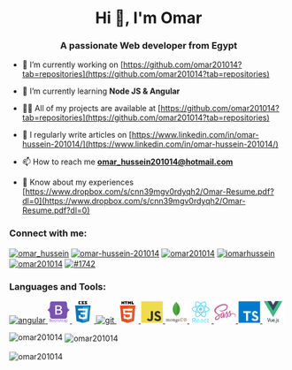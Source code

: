 <h1 align="center">Hi 👋, I'm Omar</h1>
<h3 align="center">A passionate Web developer from Egypt</h3>

- 🔭 I’m currently working on [https://github.com/omar201014?tab=repositories](https://github.com/omar201014?tab=repositories)

- 🌱 I’m currently learning **Node JS & Angular**

- 👨‍💻 All of my projects are available at [https://github.com/omar201014?tab=repositories](https://github.com/omar201014?tab=repositories)

- 📝 I regularly write articles on [https://www.linkedin.com/in/omar-hussein-201014/](https://www.linkedin.com/in/omar-hussein-201014/)

- 📫 How to reach me **omar_hussein201014@hotmail.com**

- 📄 Know about my experiences [https://www.dropbox.com/s/cnn39mgv0rdyqh2/Omar-Resume.pdf?dl=0](https://www.dropbox.com/s/cnn39mgv0rdyqh2/Omar-Resume.pdf?dl=0)

<h3 align="left">Connect with me:</h3>
<p align="left">
<a href="https://twitter.com/omar_hussein" target="blank"><img align="center" src="https://raw.githubusercontent.com/rahuldkjain/github-profile-readme-generator/master/src/images/icons/Social/twitter.svg" alt="omar_hussein" height="30" width="40" /></a>
<a href="https://linkedin.com/in/omar-hussein-201014" target="blank"><img align="center" src="https://raw.githubusercontent.com/rahuldkjain/github-profile-readme-generator/master/src/images/icons/Social/linked-in-alt.svg" alt="omar-hussein-201014" height="30" width="40" /></a>
<a href="https://fb.com/omar201014" target="blank"><img align="center" src="https://raw.githubusercontent.com/rahuldkjain/github-profile-readme-generator/master/src/images/icons/Social/facebook.svg" alt="omar201014" height="30" width="40" /></a>
<a href="https://instagram.com/iomarhussein" target="blank"><img align="center" src="https://raw.githubusercontent.com/rahuldkjain/github-profile-readme-generator/master/src/images/icons/Social/instagram.svg" alt="iomarhussein" height="30" width="40" /></a>
<a href="https://www.leetcode.com/omar201014" target="blank"><img align="center" src="https://raw.githubusercontent.com/rahuldkjain/github-profile-readme-generator/master/src/images/icons/Social/leet-code.svg" alt="omar201014" height="30" width="40" /></a>
<a href="https://discord.gg/#1742" target="blank"><img align="center" src="https://raw.githubusercontent.com/rahuldkjain/github-profile-readme-generator/master/src/images/icons/Social/discord.svg" alt="#1742" height="30" width="40" /></a>
</p>

<h3 align="left">Languages and Tools:</h3>
<p align="left"> <a href="https://angular.io" target="_blank" rel="noreferrer"> <img src="https://angular.io/assets/images/logos/angular/angular.svg" alt="angular" width="40" height="40"/> </a> <a href="https://getbootstrap.com" target="_blank" rel="noreferrer"> <img src="https://raw.githubusercontent.com/devicons/devicon/master/icons/bootstrap/bootstrap-plain-wordmark.svg" alt="bootstrap" width="40" height="40"/> </a> <a href="https://www.w3schools.com/css/" target="_blank" rel="noreferrer"> <img src="https://raw.githubusercontent.com/devicons/devicon/master/icons/css3/css3-original-wordmark.svg" alt="css3" width="40" height="40"/> </a> <a href="https://git-scm.com/" target="_blank" rel="noreferrer"> <img src="https://www.vectorlogo.zone/logos/git-scm/git-scm-icon.svg" alt="git" width="40" height="40"/> </a> <a href="https://www.w3.org/html/" target="_blank" rel="noreferrer"> <img src="https://raw.githubusercontent.com/devicons/devicon/master/icons/html5/html5-original-wordmark.svg" alt="html5" width="40" height="40"/> </a> <a href="https://developer.mozilla.org/en-US/docs/Web/JavaScript" target="_blank" rel="noreferrer"> <img src="https://raw.githubusercontent.com/devicons/devicon/master/icons/javascript/javascript-original.svg" alt="javascript" width="40" height="40"/> </a> <a href="https://www.mongodb.com/" target="_blank" rel="noreferrer"> <img src="https://raw.githubusercontent.com/devicons/devicon/master/icons/mongodb/mongodb-original-wordmark.svg" alt="mongodb" width="40" height="40"/> </a> <a href="https://reactjs.org/" target="_blank" rel="noreferrer"> <img src="https://raw.githubusercontent.com/devicons/devicon/master/icons/react/react-original-wordmark.svg" alt="react" width="40" height="40"/> </a> <a href="https://sass-lang.com" target="_blank" rel="noreferrer"> <img src="https://raw.githubusercontent.com/devicons/devicon/master/icons/sass/sass-original.svg" alt="sass" width="40" height="40"/> </a> <a href="https://www.typescriptlang.org/" target="_blank" rel="noreferrer"> <img src="https://raw.githubusercontent.com/devicons/devicon/master/icons/typescript/typescript-original.svg" alt="typescript" width="40" height="40"/> </a> <a href="https://vuejs.org/" target="_blank" rel="noreferrer"> <img src="https://raw.githubusercontent.com/devicons/devicon/master/icons/vuejs/vuejs-original-wordmark.svg" alt="vuejs" width="40" height="40"/> </a> </p>

<p><img align="left" src="https://github-readme-stats.vercel.app/api/top-langs?username=omar201014&show_icons=true&locale=en&layout=compact" alt="omar201014" /></p>

<p>&nbsp;<img align="center" src="https://github-readme-stats.vercel.app/api?username=omar201014&show_icons=true&locale=en" alt="omar201014" /></p>

<p><img align="center" src="https://github-readme-streak-stats.herokuapp.com/?user=omar201014&" alt="omar201014" /></p>

